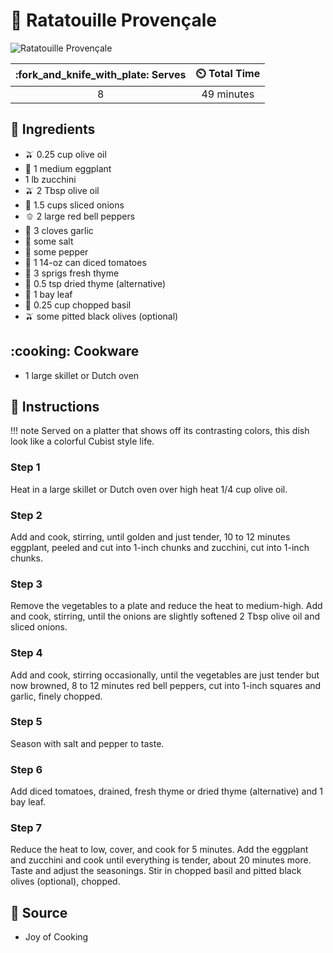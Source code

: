 # :eggplant: Ratatouille Provençale

![Ratatouille Provençale](../assets/images/ratatouille-provençale.jpg)

| :fork_and_knife_with_plate: Serves | :timer_clock: Total Time |
|:----------------------------------:|:-----------------------: |
| 8 | 49 minutes |

## :salt: Ingredients

- :olive: 0.25 cup olive oil
- :eggplant: 1 medium eggplant
- 1 lb zucchini
- :olive: 2 Tbsp olive oil
- :onion: 1.5 cups sliced onions
- :bell_pepper: 2 large red bell peppers
- :garlic: 3 cloves garlic
- :salt: some salt
- :salt: some pepper
- :tomato: 1 14-oz can diced tomatoes
- :herb: 3 sprigs fresh thyme
- :herb: 0.5 tsp dried thyme (alternative)
- :fallen_leaf: 1 bay leaf
- :herb: 0.25 cup chopped basil
- :olive: some pitted black olives (optional)

## :cooking: Cookware

- 1 large skillet or Dutch oven

## :pencil: Instructions

!!! note
    Served on a platter that shows off its contrasting colors, this dish look like a colorful Cubist style life.

### Step 1

Heat in a large skillet or Dutch oven over high heat 1/4 cup olive oil.

### Step 2

Add and cook, stirring, until golden and just tender, 10 to 12 minutes eggplant, peeled and cut into 1-inch chunks and
zucchini, cut into 1-inch chunks.

### Step 3

Remove the vegetables to a plate and reduce the heat to medium-high. Add and cook, stirring, until the onions are
slightly softened 2 Tbsp olive oil and sliced onions.

### Step 4

Add and cook, stirring occasionally, until the vegetables are just tender but now browned, 8 to 12 minutes red bell
peppers, cut into 1-inch squares and garlic, finely chopped.

### Step 5

Season with salt and pepper to taste.

### Step 6

Add diced tomatoes, drained, fresh thyme or dried thyme (alternative) and 1 bay leaf.

### Step 7

Reduce the heat to low, cover, and cook for 5 minutes. Add the eggplant and zucchini and cook until everything is
tender, about 20 minutes more. Taste and adjust the seasonings. Stir in chopped basil and pitted black olives
(optional), chopped.

## :link: Source

- Joy of Cooking
